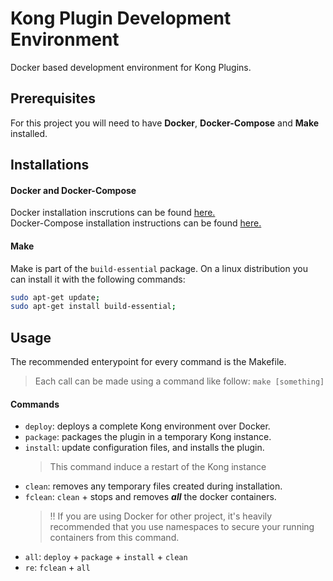 # Kong Plugin Development Environment

Docker based development environment for Kong Plugins.

## Prerequisites

For this project you will need to have **Docker**, **Docker-Compose** and **Make** installed.

## Installations

#### Docker and Docker-Compose

Docker installation inscrutions can be found [here.](https://docs.docker.com/install/linux/docker-ce/ubuntu/)  
Docker-Compose installation instructions can be found [here.](https://docs.docker.com/compose/install/)


#### Make

Make is part of the `build-essential` package. On a linux distribution you 
can install it with the following commands:
```bash
sudo apt-get update;
sudo apt-get install build-essential;
```
## Usage

The recommended enterypoint for every command is the Makefile.  
> Each call can be made using a command like follow: `make [something]`

#### Commands

- `deploy`: deploys a complete Kong environment over Docker.
- `package`: packages the plugin in a temporary Kong instance.
- `install`: update configuration files, and installs the plugin.
    > This command induce a restart of the Kong instance
- `clean`: removes any temporary files created during installation.
- `fclean`: `clean` + stops and removes ***all*** the docker containers.
    > :bangbang: If you are using Docker for other project, it's heavily recommended that you use namespaces to secure your running containers from this command.
- `all`: `deploy` + `package` + `install` + `clean`
- `re`: `fclean` + `all`